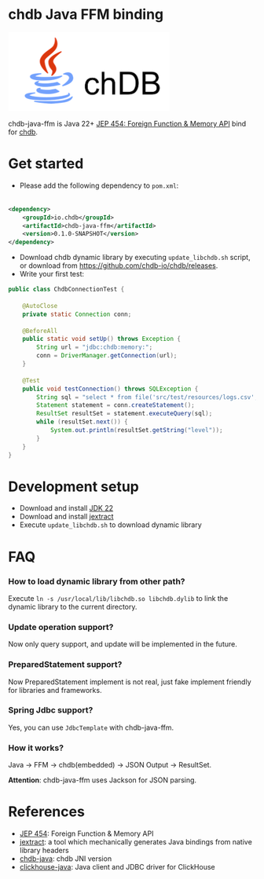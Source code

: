 chdb Java FFM binding
======================
![chdb Java](logo.png)

chdb-java-ffm is Java 22+ [JEP 454: Foreign Function & Memory API](https://openjdk.org/jeps/454) bind for [chdb](https://github.com/chdb-io).

# Get started

- Please add the following dependency to `pom.xml`:

```xml

<dependency>
    <groupId>io.chdb</groupId>
    <artifactId>chdb-java-ffm</artifactId>
    <version>0.1.0-SNAPSHOT</version>
</dependency>
```

- Download chdb dynamic library by executing `update_libchdb.sh` script, or download from https://github.com/chdb-io/chdb/releases.
- Write your first test:

```java
public class ChdbConnectionTest {

    @AutoClose
    private static Connection conn;

    @BeforeAll
    public static void setUp() throws Exception {
        String url = "jdbc:chdb:memory:";
        conn = DriverManager.getConnection(url);
    }

    @Test
    public void testConnection() throws SQLException {
        String sql = "select * from file('src/test/resources/logs.csv','CSV')";
        Statement statement = conn.createStatement();
        ResultSet resultSet = statement.executeQuery(sql);
        while (resultSet.next()) {
            System.out.println(resultSet.getString("level"));
        }
    }
}
```

# Development setup

- Download and install [JDK 22](https://jdk.java.net/22/)
- Download and install [jextract](https://jdk.java.net/jextract/)
- Execute `update_libchdb.sh` to download dynamic library

# FAQ

### How to load dynamic library from other path?

Execute `ln -s /usr/local/lib/libchdb.so libchdb.dylib` to link the dynamic library to the current directory.

### Update operation support?

Now only query support, and update will be implemented in the future.

### PreparedStatement support?

Now PreparedStatement implement is not real, just fake implement friendly for libraries and frameworks.

### Spring Jdbc support?

Yes, you can use `JdbcTemplate` with chdb-java-ffm. 

### How it works?

Java -> FFM -> chdb(embedded) -> JSON Output -> ResultSet.

**Attention**: chdb-java-ffm uses Jackson for JSON parsing.

# References

* [JEP 454](https://openjdk.org/jeps/454): Foreign Function & Memory API
* [jextract](https://jdk.java.net/jextract/): a tool which mechanically generates Java bindings from native library headers
* [chdb-java](https://github.com/chdb-io/chdb-java): chdb JNI version
* [clickhouse-java](https://github.com/ClickHouse/clickhouse-java): Java client and JDBC driver for ClickHouse